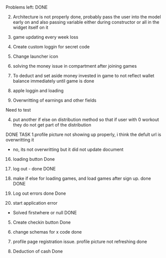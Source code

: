 Problems left:
DONE

2. Architecture is not properly done, probably pass the user into the model early on and also passing variable either during constructor or all in the widget itself
on it

3. game updating every week loss<can use a stop gap with date time now>




6. Create custom loggin for secret code 


9. Change launcher icon


18. solving the money issue in compartment after joining games

15.  To deduct and set aside money invested in game
to not reflect wallet balance immediately until game is done 


17. apple loggin
and loading


19. Overwritting of earnings and other fields




Need to test

4. put another if else on distribution method so that if user with 0 workout they 
do not get part of the distribution









DONE TASK
1.profile picture not showing up properly, i think the defult url is overwritting it
- no, its not overwritting but it did not update document 

16. loading button
Done
8. log out - done
DONE

14. make if else for loading games, and load games after sign up. done
DONE

11. Log out errors done
Done

12. start application error 
- Solved firstwhere or null
DONE

5. Create checkin button
Done

10. change schemas for x code
done

13. profile page registration issue. profile picture not refreshing
done

7. Deduction of cash
Done